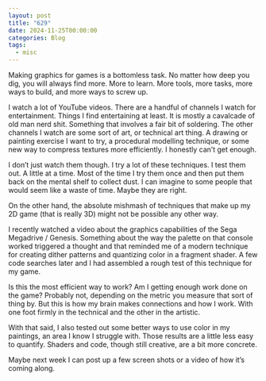 ```yaml
---
layout: post
title: "629"
date: 2024-11-25T00:00:00
categories: Blog
tags:
  - misc
---
```

Making graphics for games is a bottomless task. No matter how deep you dig, you will always find more. More to learn. More tools, more tasks, more ways to build, and more ways to screw up.

I watch a lot of YouTube videos. There are a handful of channels I watch for entertainment. Things I find entertaining at least. It is mostly a cavalcade of old man nerd shit. Something that involves a fair bit of soldering. The other channels I watch are some sort of art, or technical art thing. A drawing or painting exercise I want to try, a procedural modelling technique, or some new way to compress textures more efficiently. I honestly can’t get enough.

I don’t just watch them though. I try a lot of these techniques. I test them out. A little at a time. Most of the time I try them once and then put them back on the mental shelf to collect dust. I can imagine to some people that would seem like a waste of time. Maybe they are right.

On the other hand, the absolute mishmash of techniques that make up my 2D game (that is really 3D) might not be possible any other way.

I recently watched a video about the graphics capabilities of the Sega Megadrive / Genesis. Something about the way the palette on that console worked triggered a thought and that reminded me of a modern technique for creating dither patterns and quantizing color in a fragment shader. A few code searches later and I had assembled a rough test of this technique for my game. 

Is this the most efficient way to work? Am I getting enough work done on the game? Probably not, depending on the metric you measure that sort of thing by. But this is how my brain makes connections and how I work. With one foot firmly in the technical and the other in the artistic. 

With that said, I also tested out some better ways to use color in my paintings, an area I know I struggle with. Those results are a little less easy to quantify. Shaders and code, though still creative, are a bit more concrete.

Maybe next week I can post up a few screen shots or a video of how it’s coming along.

